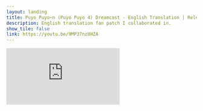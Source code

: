 ```yaml
---
layout: landing
title: Puyo Puyo~n (Puyo Puyo 4) Dreamcast - English Translation | Release Trailer
description: English translation fan patch I collaborated in.
show_tile: false
link: https://youtu.be/9MP37nz8HZA
---
```

<iframe class="youtubeEmbed" src="https://www.youtube.com/embed/9MP37nz8HZA\" title="YouTube video player" frameborder="0" allow="accelerometer; clipboard-write; encrypted-media; gyroscope; picture-in-picture; web-share" allowfullscreen></iframe>
